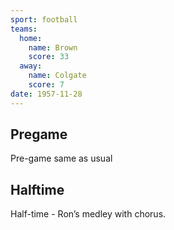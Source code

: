 ```yaml
---
sport: football
teams:
  home:
    name: Brown
    score: 33
  away:
    name: Colgate
    score: 7
date: 1957-11-28
---
```


## Pregame

Pre-game same as usual

## Halftime

Half-time - Ron’s medley with chorus.
